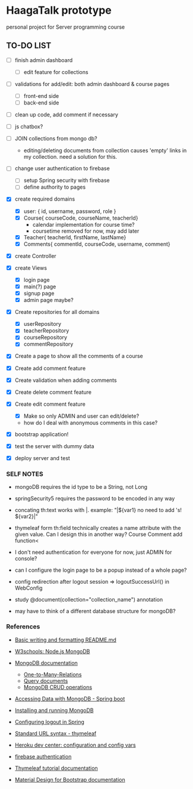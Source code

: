 # HaagaTalk prototype

personal project for Server programming course

## TO-DO LIST

- [ ] finish admin dashboard
  - [ ] edit feature for collections

- [ ] validations for add/edit: both admin dashboard & course pages
  - [ ] front-end side
  - [ ] back-end side
  
- [ ] clean up code, add comment if necessary

- [ ] js chatbox?
  
- [ ] JOIN collections from mongo db?
  - editing/deleting documents from collection causes 'empty' links in my collection. need a solution for this.

- [ ] change user authentication to firebase
  - [ ] setup Spring security with firebase
  - [ ] define authority to pages

- [X] create required domains
  - [X] user: { id, username, password, role }
  - [X] Course{ courseCode, courseName, teacherId}
    - calendar implementation for course time?
    - coursetime removed for now, may add later
  - [X] Teacher{ teacherId, firstName, lastName}
  - [X] Comments{ commentId, courseCode, username, comment}
- [X] create Controller
- [X] create Views
  - [X] login page
  - [X] main(?) page
  - [X] signup page
  - [X] admin page maybe?
- [X] Create repositories for all domains
  - [X] userRepository
  - [X] teacherRepository
  - [X] courseRepository
  - [X] commentRepository
- [X] Create a page to show all the comments of a course  
- [X] Create add comment feature
- [X] Create validation when adding comments
- [X] Create delete comment feature
- [X] Create edit comment feature
  - [X] Make so only ADMIN and user can edit/delete?
  - how do I deal with anonymous comments in this case?
  
- [X] bootstrap application!
- [X] test the server with dummy data
- [X] deploy server and test


### SELF NOTES

- mongoDB requires the id type to be a String, not Long
- springSecurity5 requires the password to be encoded in any way
- concating th:text works with |. example: "|${var1} no need to add 's! ${var2}|"
- thymeleaf form th:field technically creates a name attribute with the given value. Can I design this in another way? Course Comment add function<

- I don't need authentication for everyone for now, just ADMIN for console?
- can I configure the login page to be a popup instead of a whole page?
- config redirection after logout session => logoutSuccessUrl() in WebConfig

- study @document(collection="collection_name") annotation
- may have to think of a different database structure for mongoDB?

### References

- [Basic writing and formatting README.md](https://help.github.com/en/articles/basic-writing-and-formatting-syntax)
- [W3schools: Node.js MongoDB](https://www.w3schools.com/nodejs/nodejs_mongodb.asp)
- [MongoDB documentation](http://mongodb.github.io/mongo-java-driver/?_ga=2.72866069.703837665.1550930650-1251151850.1549826134)
  - [One-to-Many-Relations](https://docs.mongodb.com/manual/tutorial/model-referenced-one-to-many-relationships-between-documents/)
  - [Query documents](https://docs.mongodb.com/manual/tutorial/query-documents/)
  - [MongoDB CRUD operations](https://docs.mongodb.com/v3.2/tutorial/remove-documents/)
- [Accessing Data with MongoDB - Spring boot](https://spring.io/guides/gs/accessing-data-mongodb/)
- [Installing and running MongoDB](https://docs.mongodb.com/manual/tutorial/install-mongodb-on-windows/#run-mongodb-from-cmd)
- [Configuring logout in Spring](https://www.baeldung.com/spring-security-logout)
- [Standard URL syntax - thymeleaf](https://www.thymeleaf.org/doc/articles/standardurlsyntax.html)
- [Heroku dev center: configuration and config vars](https://devcenter.heroku.com/articles/config-vars)
- [firebase authentication](https://firebase.google.com/docs/auth/admin/manage-users)

- [Thymeleaf tutorial documentation](https://www.thymeleaf.org/doc/tutorials/2.1/usingthymeleaf.html#introducing-thymeleaf)
- [Material Design for Bootstrap documentation](https://fezvrasta.github.io/bootstrap-material-design/docs/4.0/material-design/forms/)